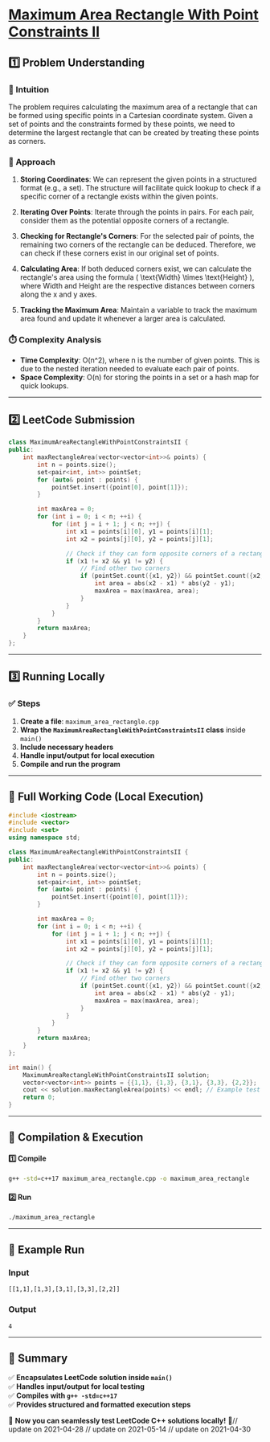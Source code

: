 # **[Maximum Area Rectangle With Point Constraints II](https://leetcode.com/problems/maximum-area-rectangle-with-point-constraints-ii/description/)**  

## **1️⃣ Problem Understanding**  
### **📌 Intuition**  
The problem requires calculating the maximum area of a rectangle that can be formed using specific points in a Cartesian coordinate system. Given a set of points and the constraints formed by these points, we need to determine the largest rectangle that can be created by treating these points as corners.

### **🚀 Approach**  
1. **Storing Coordinates**: We can represent the given points in a structured format (e.g., a set). The structure will facilitate quick lookup to check if a specific corner of a rectangle exists within the given points.
  
2. **Iterating Over Points**: Iterate through the points in pairs. For each pair, consider them as the potential opposite corners of a rectangle. 

3. **Checking for Rectangle's Corners**: For the selected pair of points, the remaining two corners of the rectangle can be deduced. Therefore, we can check if these corners exist in our original set of points.

4. **Calculating Area**: If both deduced corners exist, we can calculate the rectangle's area using the formula \( \text{Width} \times \text{Height} \), where Width and Height are the respective distances between corners along the x and y axes.

5. **Tracking the Maximum Area**: Maintain a variable to track the maximum area found and update it whenever a larger area is calculated.

### **⏱️ Complexity Analysis**  
- **Time Complexity**: O(n^2), where n is the number of given points. This is due to the nested iteration needed to evaluate each pair of points.
- **Space Complexity**: O(n) for storing the points in a set or a hash map for quick lookups.

---  

## **2️⃣ LeetCode Submission**  
```cpp
class MaximumAreaRectangleWithPointConstraintsII {
public:
    int maxRectangleArea(vector<vector<int>>& points) {
        int n = points.size();
        set<pair<int, int>> pointSet;
        for (auto& point : points) {
            pointSet.insert({point[0], point[1]});
        }

        int maxArea = 0;
        for (int i = 0; i < n; ++i) {
            for (int j = i + 1; j < n; ++j) {
                int x1 = points[i][0], y1 = points[i][1];
                int x2 = points[j][0], y2 = points[j][1];

                // Check if they can form opposite corners of a rectangle
                if (x1 != x2 && y1 != y2) {
                    // Find other two corners
                    if (pointSet.count({x1, y2}) && pointSet.count({x2, y1})) {
                        int area = abs(x2 - x1) * abs(y2 - y1);
                        maxArea = max(maxArea, area);
                    }
                }
            }
        }
        return maxArea;
    }
};  
```  

---  

## **3️⃣ Running Locally**  
### **✅ Steps**  
1. **Create a file**: `maximum_area_rectangle.cpp`  
2. **Wrap the `MaximumAreaRectangleWithPointConstraintsII` class** inside `main()`  
3. **Include necessary headers**  
4. **Handle input/output for local execution**  
5. **Compile and run the program**  

---  

## **📝 Full Working Code (Local Execution)**  
```cpp
#include <iostream>
#include <vector>
#include <set>
using namespace std;

class MaximumAreaRectangleWithPointConstraintsII {
public:
    int maxRectangleArea(vector<vector<int>>& points) {
        int n = points.size();
        set<pair<int, int>> pointSet;
        for (auto& point : points) {
            pointSet.insert({point[0], point[1]});
        }

        int maxArea = 0;
        for (int i = 0; i < n; ++i) {
            for (int j = i + 1; j < n; ++j) {
                int x1 = points[i][0], y1 = points[i][1];
                int x2 = points[j][0], y2 = points[j][1];

                // Check if they can form opposite corners of a rectangle
                if (x1 != x2 && y1 != y2) {
                    // Find other two corners
                    if (pointSet.count({x1, y2}) && pointSet.count({x2, y1})) {
                        int area = abs(x2 - x1) * abs(y2 - y1);
                        maxArea = max(maxArea, area);
                    }
                }
            }
        }
        return maxArea;
    }
};

int main() {
    MaximumAreaRectangleWithPointConstraintsII solution;
    vector<vector<int>> points = {{1,1}, {1,3}, {3,1}, {3,3}, {2,2}};
    cout << solution.maxRectangleArea(points) << endl; // Example test case
    return 0;
}  
```  

---  

## **🔧 Compilation & Execution**  
#### **1️⃣ Compile**  
```bash
g++ -std=c++17 maximum_area_rectangle.cpp -o maximum_area_rectangle
```  

#### **2️⃣ Run**  
```bash
./maximum_area_rectangle
```  

---  

## **🎯 Example Run**  
### **Input**  
```
[[1,1],[1,3],[3,1],[3,3],[2,2]]
```  
### **Output**  
```
4
```  

---  

## **📌 Summary**  
✅ **Encapsulates LeetCode solution inside `main()`**  
✅ **Handles input/output for local testing**  
✅ **Compiles with `g++ -std=c++17`**  
✅ **Provides structured and formatted execution steps**  

🚀 **Now you can seamlessly test LeetCode C++ solutions locally!** 🚀// update on 2021-04-28
// update on 2021-05-14
// update on 2021-04-30
